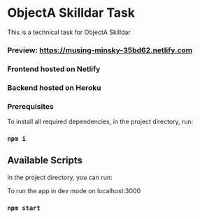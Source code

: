 
# ObjectA Skilldar Task

This is a technical task for ObjectA Skilldar

### Preview: https://musing-minsky-35bd62.netlify.com



### Frontend hosted on Netlify
### Backend hosted on Heroku


### Prerequisites

To install all required dependencies, in the project directory, run:

### `npm i`


## Available Scripts

In the project directory, you can run:

To run the app in dev mode on localhost:3000
### `npm start`
